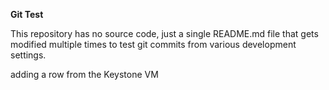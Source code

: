 **Git Test**

This repository has no source code, just a single README.md file that gets modified multiple times to test git commits from various development settings.

adding a row from the Keystone VM
